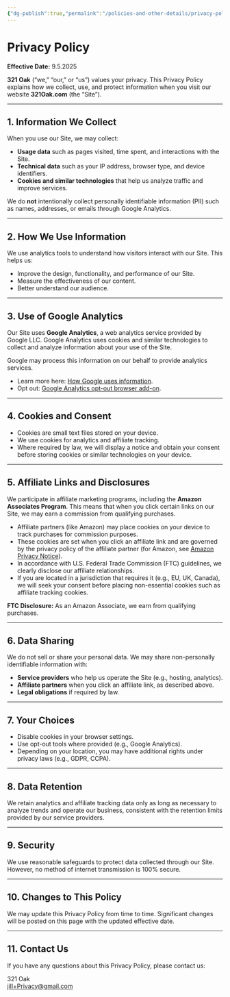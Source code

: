 ```yaml
---
{"dg-publish":true,"permalink":"/policies-and-other-details/privacy-policy/"}
---
```


# Privacy Policy

**Effective Date:** 9.5.2025



**321 Oak** (“we,” “our,” or “us”) values your privacy. This Privacy Policy explains how we collect, use, and protect information when you visit our website **321Oak.com** (the “Site”).

---

## 1. Information We Collect

When you use our Site, we may collect:

- **Usage data** such as pages visited, time spent, and interactions with the Site.
- **Technical data** such as your IP address, browser type, and device identifiers.
- **Cookies and similar technologies** that help us analyze traffic and improve services.

We do **not** intentionally collect personally identifiable information (PII) such as names, addresses, or emails through Google Analytics.

---

## 2. How We Use Information

We use analytics tools to understand how visitors interact with our Site. This helps us:

- Improve the design, functionality, and performance of our Site.
- Measure the effectiveness of our content.
- Better understand our audience.

---

## 3. Use of Google Analytics

Our Site uses **Google Analytics**, a web analytics service provided by Google LLC. Google Analytics uses cookies and similar technologies to collect and analyze information about your use of the Site.

Google may process this information on our behalf to provide analytics services.

- Learn more here: [How Google uses information](https://www.google.com/policies/privacy/partners/).
- Opt out: [Google Analytics opt-out browser add-on](https://tools.google.com/dlpage/gaoptout).

---

## 4. Cookies and Consent

- Cookies are small text files stored on your device.
- We use cookies for analytics and affiliate tracking.
- Where required by law, we will display a notice and obtain your consent before storing cookies or similar technologies on your device.

---

## 5. Affiliate Links and Disclosures

We participate in affiliate marketing programs, including the **Amazon Associates Program**. This means that when you click certain links on our Site, we may earn a commission from qualifying purchases.

- Affiliate partners (like Amazon) may place cookies on your device to track purchases for commission purposes.
- These cookies are set when you click an affiliate link and are governed by the privacy policy of the affiliate partner (for Amazon, see [Amazon Privacy Notice](https://www.amazon.com/gp/help/customer/display.html?nodeId=468496)).
- In accordance with U.S. Federal Trade Commission (FTC) guidelines, we clearly disclose our affiliate relationships.
- If you are located in a jurisdiction that requires it (e.g., EU, UK, Canada), we will seek your consent before placing non-essential cookies such as affiliate tracking cookies.

**FTC Disclosure:** As an Amazon Associate, we earn from qualifying purchases.

---

## 6. Data Sharing

We do not sell or share your personal data. We may share non-personally identifiable information with:

- **Service providers** who help us operate the Site (e.g., hosting, analytics).
- **Affiliate partners** when you click an affiliate link, as described above.
- **Legal obligations** if required by law.

---

## 7. Your Choices

- Disable cookies in your browser settings.
- Use opt-out tools where provided (e.g., Google Analytics).
- Depending on your location, you may have additional rights under privacy laws (e.g., GDPR, CCPA).

---

## 8. Data Retention

We retain analytics and affiliate tracking data only as long as necessary to analyze trends and operate our business, consistent with the retention limits provided by our service providers.

---

## 9. Security

We use reasonable safeguards to protect data collected through our Site. However, no method of internet transmission is 100% secure.

---

## 10. Changes to This Policy

We may update this Privacy Policy from time to time. Significant changes will be posted on this page with the updated effective date.

---

## 11. Contact Us

If you have any questions about this Privacy Policy, please contact us:

321 Oak  
jill+Privacy@gmail.com
